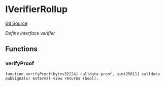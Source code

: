 # IVerifierRollup
[Git Source](https://github.com/agglayer/agglayer-contracts/blob/a8bf2955890e7123a84542ced57636d763299651/contracts/interfaces/IVerifierRollup.sol)

*Define interface verifier*


## Functions
### verifyProof


```solidity
function verifyProof(bytes32[24] calldata proof, uint256[1] calldata pubSignals) external view returns (bool);
```

